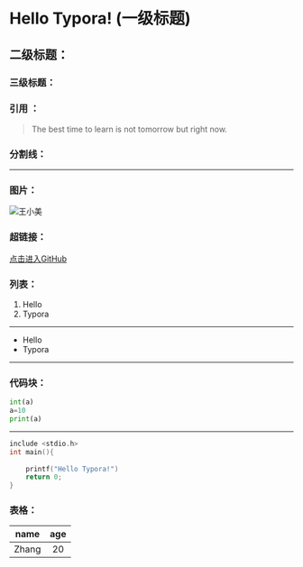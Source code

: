 

# Hello Typora! (一级标题)

## 二级标题：

### 三级标题：

### 引用 ：

> The best time to learn is not tomorrow but right now.



### 分割线：

---



### 图片：

![王小美](C:\Users\zhang\Desktop\WangXiaoMei.jpg)





### 超链接：

[点击进入GitHub](https://github.com/)





### 列表：

1. Hello
2. Typora

---

- Hello
- Typora



---

### 代码块：



```python
int(a)
a=10
print(a)
```



---



```c
include <stdio.h>
int main(){
    
    printf("Hello Typora!")
    return 0;
}
```



### 表格：

| name  | age  |
| :---: | :--: |
| Zhang |  20  |

